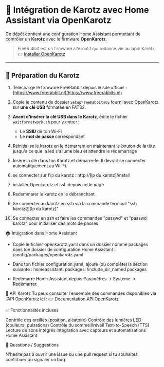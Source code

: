 # 🎉 Intégration de Karotz avec Home Assistant via OpenKarotz

Ce dépôt contient une configuration Home Assistant permettant de contrôler un **Karotz** avec le firmware **OpenKarotz**.

> FreeRabbit est un firmware alternatif qui redonne vie au lapin Karotz.  
> 👉 [Installer OpenKarotz](https://www.freerabbits.nl)

---

## 🔧 Préparation du Karotz

1. Télécharge le firmware FreeRabbit depuis le site officiel :  
[https://www.freerabbit.nl](https://www.freerabbits.nl)

2. Copie le contenu du dossier `SetupFreeRabbitsOS` fourni avec OpenKarotz sur **une clé USB** formatée en FAT32.

3. **Avant d’insérer la clé USB dans le Karotz**, édite le fichier `waitfornetwork.sh` pour y entrer :
   - Le **SSID** de ton Wi-Fi
   - Le **mot de passe** correspondant

4. Réinitialise le karotz en le démarrant en maintenant le bouton de la tête jusqu'a ce que la led s'allume bleu et attendre le redémarrage

5. Insère la clé dans ton Karotz et démarre-le. Il devrait se connecter automatiquement au Wi-Fi.

6. se connecter sur l'ip du karotz : http://[ip du karotz]/install

7. installer Openkarotz et ssh depuis cette page

8. Redemmarer le karotz en le débranchant

9. Se connecter au karotz en ssh via la commande terminal "ssh karotz@[Ip du karotz]"

10. Se connecter en ssh et faire les commandes "passwd" et "passwd karotz" pour initialiser des mots de passes

🏠 Intégration dans Home Assistant

- Copie le fichier openkarotz.yaml dans un dossier nommé packages dans ton dossier de configuration Home Assistant :
/config/packages/openkarotz.yaml

- Dans ton fichier configuration.yaml, ajoute (ou complète) la section suivante :
homeassistant:
  packages: !include_dir_named packages
  
- Redémarre Home Assistant depuis Paramètres → Système → Redémarrer.

🧠 API Karotz
Tu peux consulter l’ensemble des commandes disponibles via l’API OpenKarotz ici :
👉 [Documentation API OpenKarotz](https://www.openkarotz.org/api/)

✅ Fonctionnalités incluses

Contrôle des oreilles (position, aléatoire)
Contrôle des lumières LED (couleurs, pulsations)
Contrôle du sommeil/réveil
Text-to-Speech (TTS)
Lecture de sons intégrés
Intégration avec capteurs et automatisations Home Assistant

💬 Questions / Suggestions

N'hésite pas à ouvrir une issue ou une pull request si tu souhaites contribuer ou signaler un bug.
